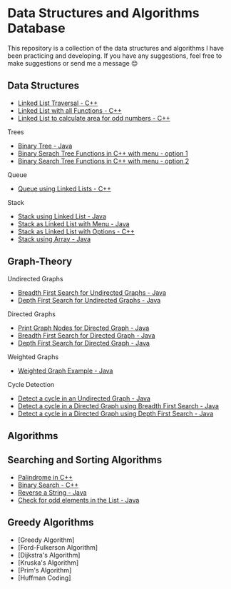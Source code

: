 # Data Structures and Algorithms Database
This repository is a collection of the data structures and algorithms I have been practicing and developing.
If you have any suggestions, feel free to make suggestions or send me a message :blush:

## Data Structures
- [Linked List Traversal - C++](https://github.com/carissaoconnell/Data-Structures/blob/main/LInear%20Data%20Structures/Linked%20List%20Traversal.cpp)
- [Linked List with all Functions - C++](https://github.com/carissaoconnell/Data-Structures/blob/main/LInear%20Data%20Structures/SinglyLinkedListAllFunctionswithUserInput.cpp)
- [Linked List to calculate area for odd numbers - C++](https://github.com/carissaoconnell/Data-Structures/blob/main/LInear%20Data%20Structures/LinkedListCircleObject.cpp)


Trees
- [Binary Tree - Java](https://github.com/carissaoconnell/Data-Structures/blob/main/Binary%20Tree/binaryTreeFunctions.java)
- [Binary Serach Tree Functions in C++ with menu - option 1](https://github.com/carissaoconnell/Data-Structures/blob/main/Binary%20Tree/BSTFunctions01.cpp)
- [Binary Search Tree Functions in C++ with menu - option 2](https://github.com/carissaoconnell/Data-Structures/blob/main/Binary%20Tree/BSTFunctions.cpp)

Queue
- [Queue using Linked Lists - C++](https://github.com/carissaoconnell/Data-Structures/blob/main/LInear%20Data%20Structures/QueueLinkedList.cpp)

Stack
- [Stack using Linked List - Java](https://github.com/carissaoconnell/Data-Structures/blob/main/LInear%20Data%20Structures/stackLinkedList.java)
- [Stack as Linked List with Menu - Java](https://github.com/carissaoconnell/Data-Structures/blob/main/LInear%20Data%20Structures/stackLinkedListMenu.java)
- [Stack as Linked List with Options - C++](https://github.com/carissaoconnell/Data-Structures/blob/main/LInear%20Data%20Structures/StackLinkedList.cpp)
- [Stack using Array - Java](https://github.com/carissaoconnell/Data-Structures/blob/main/LInear%20Data%20Structures/stackArray01.java)

## Graph-Theory
Undirected Graphs
- [Breadth First Search for Undirected Graphs - Java](https://github.com/carissaoconnell/Data-Structures/blob/main/Graph%20Theory/UndirectedGraphBFS.java)
- [Depth First Search for Undirected Graphs - Java](https://github.com/carissaoconnell/Data-Structures/blob/main/Graph%20Theory/UndirectedGraphDFS.java)

Directed Graphs
- [Print Graph Nodes for Directed Graph - Java](https://github.com/carissaoconnell/Data-Structures/blob/main/Graph%20Theory/printDirectedGraph.java)
- [Breadth First Search for Directed Graph - Java](https://github.com/carissaoconnell/Data-Structures/blob/main/Graph%20Theory/DirectedGraphBFS.java)
- [Depth First Search for Directed Graph - Java](https://github.com/carissaoconnell/Data-Structures/blob/main/Graph%20Theory/DirectedGraphDFS.java)

Weighted Graphs
- [Weighted Graph Example - Java](https://github.com/carissaoconnell/Data-Structures/blob/main/Graph%20Theory/WeightedGraph.java)

Cycle Detection
- [Detect a cycle in an Undirected Graph - Java](https://github.com/carissaoconnell/Data-Structures/blob/main/Graph%20Theory/Cycle%20Detection/detectCycleUndirectedGraph.java)
- [Detect a cycle in a Directed Graph using Breadth First Search - Java](https://github.com/carissaoconnell/Data-Structures/blob/main/Graph%20Theory/Cycle%20Detection/detectCycleDirectedGraphBFS01.java)
- [Detect a cycle in a Directed Graph using Depth First Search - Java](https://github.com/carissaoconnell/Data-Structures/blob/main/Graph%20Theory/Cycle%20Detection/detectCycleDirectedGraphDFS.java)

## Algorithms
## Searching and Sorting Algorithms
- [Palindrome in C++](https://github.com/carissaoconnell/Data-Structures/blob/main/Algorithms/palindrome.cpp)
- [Binary Search - C++](https://github.com/carissaoconnell/Data-Structures/blob/main/Algorithms/binarySearch.cpp)
- [Reverse a String - Java](https://github.com/carissaoconnell/Data-Structures/blob/main/Algorithms/reverseString.java)
- [Check for odd elements in the List - Java](https://github.com/carissaoconnell/Data-Structures/blob/main/Algorithms/checkOddElementsInList.java)

## Greedy Algorithms
- [Greedy Algorithm]
- [Ford-Fulkerson Algorithm]
- [Dijkstra's Algorithm]
- [Kruska's Algorithm]
- [Prim's Algorithm]
- [Huffman Coding]
